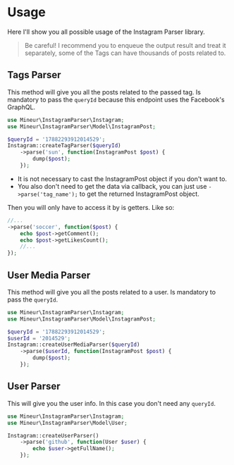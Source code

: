 # Usage
Here I'll show you all possible usage of the Instagram Parser library.
> Be careful! I recommend you to enqueue the output result and treat it 
> separately, some of the Tags can have thousands of posts related to.

## Tags Parser
This method will give you all the posts related to the passed tag.
Is mandatory to pass the `queryId` because this endpoint uses the Facebook's 
GraphQL.
```php
use Mineur\InstagramParser\Instagram;
use Mineur\InstagramParser\Model\InstagramPost;

$queryId = '17882293912014529';
Instagram::createTagParser($queryId)
    ->parse('sun', function(InstagramPost $post) {
        dump($post);
    });
```
- It is not necessary to cast the InstagramPost object if you don't want to.
- You also don't need to get the data via callback, you can just use 
`->parse('tag_name');` to get the returned InstagramPost object.

Then you will only have to access it by is getters. Like so:
```php
//...
->parse('soccer', function($post) {
    echo $post->getComment();
    echo $post->getLikesCount();
    //...
});
```

## User Media Parser
This method will give you all the posts related to a user.
Is mandatory to pass the `queryId`.
```php
use Mineur\InstagramParser\Instagram;
use Mineur\InstagramParser\Model\InstagramPost;

$queryId = '17882293912014529';
$userId = '2014529';
Instagram::createUserMediaParser($queryId)
    ->parse($userId, function(InstagramPost $post) {
        dump($post);
    });
```

## User Parser
This will give you the user info. In this case you don't need any `queryId`.
```php
use Mineur\InstagramParser\Instagram;
use Mineur\InstagramParser\Model\User;

Instagram::createUserParser()
    ->parse('github', function(User $user) {
        echo $user->getFullName();
    });
```